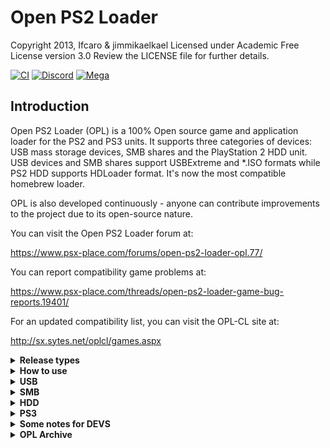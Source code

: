 # Open PS2 Loader

Copyright 2013, Ifcaro & jimmikaelkael
Licensed under Academic Free License version 3.0
Review the LICENSE file for further details.

[![CI](https://github.com/ifcaro/Open-PS2-Loader/workflows/CI/badge.svg)](https://github.com/ifcaro/Open-PS2-Loader/actions?query=workflow%3ACI)
[![Discord](https://img.shields.io/discord/652861436992946216?style=flat&logo=Discord)](https://discord.gg/CVFUa9xh6B)
[![Mega](https://img.shields.io/badge/Mega-%23D90007.svg?style=flat&logo=Mega&logoColor=white)](https://mega.nz/folder/Ndwi1bAK#oLWNhH_g-h0p4BoT4c556A)

## Introduction

Open PS2 Loader (OPL) is a 100% Open source game and application loader for
the PS2 and PS3 units. It supports three categories of devices: USB mass
storage devices, SMB shares and the PlayStation 2 HDD unit. USB devices and
SMB shares support USBExtreme and \*.ISO formats while PS2 HDD supports HDLoader
format. It's now the most compatible homebrew loader.

OPL is also developed continuously - anyone can contribute improvements to
the project due to its open-source nature.

You can visit the Open PS2 Loader forum at:

<https://www.psx-place.com/forums/open-ps2-loader-opl.77/>

You can report compatibility game problems at:

<https://www.psx-place.com/threads/open-ps2-loader-game-bug-reports.19401/>

For an updated compatibility list, you can visit the OPL-CL site at:

<http://sx.sytes.net/oplcl/games.aspx>

<details>
  <summary> <b> Release types </b> </summary>
<p>

Open PS2 Loader bundle included several types of the same OPL version. These
types come with more or fewer features included.

| Type (can be a combination) | Description                                                                             |
| --------------------------- | --------------------------------------------------------------------------------------- |
| `Release`                   | Regular OPL release with GSM, IGS, PADEMU, VMC, PS2RD Cheat Engine & Parental Controls. |
| `DTL_T10000`                | OPL for TOOLs (DevKit PS2)                                                              |
| `IGS`                       | OPL with InGame Screenshot feature.                                                     |
| `PADEMU`                    | OPL with Pad Emulation for DS3 & DS4.                                                   |
| `RTL`                       | OPL with the right to left language support.                                            |

</p>
</details>

<details>
  <summary> <b> How to use </b> </summary>
<p>

OPL uses the following directory tree structure across HDD, SMB, and
USB modes:

| Folder | Description                                          | Modes       |
| ------ | ---------------------------------------------------- | ----------- |
| `CD`   | for games on CD media - i.e. blue-bottom discs       | USB and SMB |
| `DVD`  | for DVD5 and DVD9 images if using the NTFS file system on USB or SMB; DVD9 images must be split and placed into the device root if using the FAT32 file system on USB or SMB | USB and SMB |
| `VMC`  | for Virtual Memory Card images - from 8MB up to 64MB | all         |
| `CFG`  | for saving per-game configuration files              | all         |
| `ART`  | for game art images                                  | all         |
| `THM`  | for themes support                                   | all         |
| `LNG`  | for translation support                              | all         |
| `CHT`  | for cheats files                                     | all         |

OPL will automatically create the above directory structure the first time you launch it and enable your favorite device.

For HDD users, OPL will read hdd0:\_\_common/OPL/conf_hdd.cfg for the config entry "hdd_partition" to use as your OPL partition.
If not found a config file and a 128Mb +OPL partition will be created. You can edit the config if you wish to use/create a different partition.
All partitions created by OPL will be 128Mb (it is not recommended to enlarge partitions as it will break LBAs, instead remove and recreate manually with uLaunchELF at a larger size if needed).

</p>
</details>

<details>
  <summary> <b> USB </b> </summary>
<p>

Game files on USB must be perfectly defragmented either file by file or
by whole drive, and Dual Layer DVD9 images must be split to avoid the 4GB
limitations of the FAT32 file system. We do not recommend using any programs.
The best way for defragmenting - copy all files to pc, format USB, copy all files back.
Repeat it once you faced defragmenting problem again.

You also need a PC program to convert or split games into USB Advance/Extreme
format, such as USBUtil 2.0.

</p>
</details>

<details>
  <summary> <b> SMB </b> </summary>
<p>

For loading games by SMB protocol, you need to share a folder (ex: PS2SMB)
on the host machine or NAS device and make sure that it has full read and
write permissions. USB Advance/Extreme format is optional - \*.ISO images
are supported using the folder structure above with the bonus that
DVD9 images don't have to be split if your SMB device uses the NTFS or
EXT3/4 file system.

</p>
</details>

<details>
  <summary> <b> HDD </b> </summary>
<p>

For PS2, 48-bit LBA internal HDDs up to 2TB are supported. They have to be
formatted with either HDLoader or uLaunchELF (uLaunchELF is recommended).

To launch OPL, you can use any of the existing methods for loading an
executable elf.

</p>
</details>

<details>
  <summary> <b> PS3 </b> </summary>
<p>

On PS3, you need an original SwapMagic 3.6+ or 3.8 disc (at the moment
there aren't any other options). The steps for loading OPL on a PS3 are:

1.  Rename OPNPS2LD.ELF to SMBOOT0.ELF
2.  Make a folder in the root of a USB device called SWAPMAGIC and copy SMBOOT0.ELF to it.
3.  Launch SwapMagic in PS3 and press UP+L1 then Open PS2 Loader should start.

There are 4 forms for launching elfs in SwapMagic.

SMBOOT0.ELF = UP + L1
SMBOOT1.ELF = UP + L2
SMBOOT2.ELF = UP + R1
SMBOOT3.ELF = UP + R2

Note: on PS3, only USB and SMB modes are supported.

</p>
</details>

<details>
  <summary> <b> Some notes for DEVS </b> </summary>
<p>

Open PS2 Loader needs the [**latest PS2SDK**](https://github.com/ps2dev/ps2sdk)

</p>
</details>

<details>
  <summary> <b> OPL Archive </b> </summary>
<p>

Since 05/07/2021 every OPL build dispatched to the release section of this repository will be uploaded to a mega account, you can access the archive by clicking the mega badge on top of this readme

</p>
</details>
